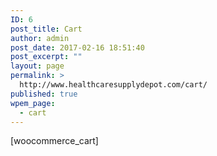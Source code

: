 ```yaml
---
ID: 6
post_title: Cart
author: admin
post_date: 2017-02-16 18:51:40
post_excerpt: ""
layout: page
permalink: >
  http://www.healthcaresupplydepot.com/cart/
published: true
wpem_page:
  - cart
---
```

[woocommerce_cart]